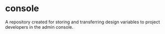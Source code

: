 # console
A repository created for storing and transferring design variables to project developers in the admin console.
